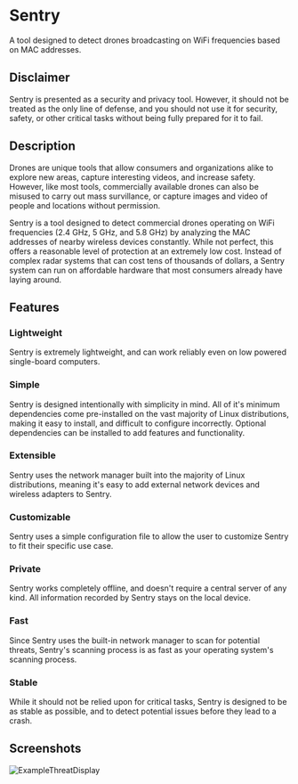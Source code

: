 # Sentry

A tool designed to detect drones broadcasting on WiFi frequencies based on MAC addresses.


## Disclaimer

Sentry is presented as a security and privacy tool. However, it should not be treated as the only line of defense, and you should not use it for security, safety, or other critical tasks without being fully prepared for it to fail.


## Description

Drones are unique tools that allow consumers and organizations alike to explore new areas, capture interesting videos, and increase safety. However, like most tools, commercially available drones can also be misused to carry out mass survillance, or capture images and video of people and locations without permission.

Sentry is a tool designed to detect commercial drones operating on WiFi frequencies (2.4 GHz, 5 GHz, and 5.8 GHz) by analyzing the MAC addresses of nearby wireless devices constantly. While not perfect, this offers a reasonable level of protection at an extremely low cost. Instead of complex radar systems that can cost tens of thousands of dollars, a Sentry system can run on affordable hardware that most consumers already have laying around.


## Features

### Lightweight

Sentry is extremely lightweight, and can work reliably even on low powered single-board computers.

### Simple

Sentry is designed intentionally with simplicity in mind. All of it's minimum dependencies come pre-installed on the vast majority of Linux distributions, making it easy to install, and difficult to configure incorrectly. Optional dependencies can be installed to add features and functionality.

### Extensible

Sentry uses the network manager built into the majority of Linux distributions, meaning it's easy to add external network devices and wireless adapters to Sentry.

### Customizable

Sentry uses a simple configuration file to allow the user to customize Sentry to fit their specific use case.

### Private

Sentry works completely offline, and doesn't require a central server of any kind. All information recorded by Sentry stays on the local device.

### Fast

Since Sentry uses the built-in network manager to scan for potential threats, Sentry's scanning process is as fast as your operating system's scanning process.

### Stable

While it should not be relied upon for critical tasks, Sentry is designed to be as stable as possible, and to detect potential issues before they lead to a crash.


## Screenshots
![ExampleThreatDisplay](https://user-images.githubusercontent.com/20753506/166713065-dcee8f76-47aa-4e4a-beee-5f5c4fa1dc58.png)
